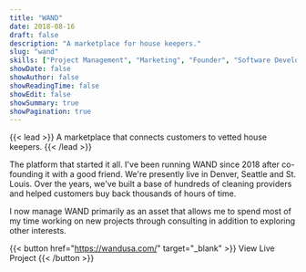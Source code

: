 ```yaml
---
title: "WAND"
date: 2018-08-16
draft: false
description: "A marketplace for house keepers."
slug: "wand"
skills: ["Project Management", "Marketing", "Founder", "Software Development", "Marketplaces"]
showDate: false
showAuthor: false
showReadingTime: false
showEdit: false
showSummary: true
showPagination: true
---
```


{{< lead >}}
A marketplace that connects customers to vetted house keepers. 
{{< /lead >}}

The platform that started it all. I've been running WAND since 2018 after co-founding it with a good friend. We're presently live in Denver, Seattle and St. Louis. Over the years, we've built a base of hundreds of cleaning providers and helped customers buy back thousands of hours of time. 

I now manage WAND primarily as an asset that allows me to spend most of my time working on new projects through consulting in addition to exploring other interests. 

{{< button href="https://wandusa.com/" target="_blank" >}}
View Live Project
{{< /button >}}